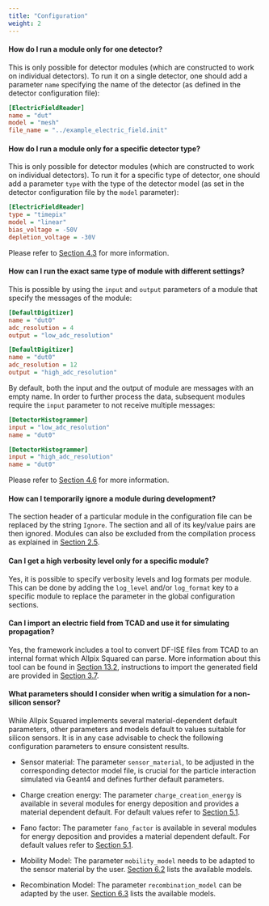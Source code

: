 ```yaml
---
title: "Configuration"
weight: 2
---
```


#### How do I run a module only for one detector?

This is only possible for detector modules (which are constructed to work on individual detectors). To run it on a single
detector, one should add a parameter `name` specifying the name of the detector (as defined in the detector configuration
file):

```ini
[ElectricFieldReader]
name = "dut"
model = "mesh"
file_name = "../example_electric_field.init"
```

#### How do I run a module only for a specific detector type?

This is only possible for detector modules (which are constructed to work on individual detectors). To run it for a specific
type of detector, one should add a parameter `type` with the type of the detector model (as set in the detector configuration
file by the `model` parameter):

```ini
[ElectricFieldReader]
type = "timepix"
model = "linear"
bias_voltage = -50V
depletion_voltage = -30V
```

Please refer to [Section 4.3](../04_framework/04_modules.md#module-instantiation) for more information.

#### How can I run the exact same type of module with different settings?

This is possible by using the `input` and `output` parameters of a module that specify the messages of the module:

```ini
[DefaultDigitizer]
name = "dut0"
adc_resolution = 4
output = "low_adc_resolution"

[DefaultDigitizer]
name = "dut0"
adc_resolution = 12
output = "high_adc_resolution"
```

By default, both the input and the output of module are messages with an empty name. In order to further process the data,
subsequent modules require the `input` parameter to not receive multiple messages:

```ini
[DetectorHistogrammer]
input = "low_adc_resolution"
name = "dut0"

[DetectorHistogrammer]
input = "high_adc_resolution"
name = "dut0"
```

Please refer to [Section 4.6](../04_framework/06_messages.md) for more information.

#### How can I temporarily ignore a module during development?

The section header of a particular module in the configuration file can be replaced by the string `Ignore`. The section and
all of its key/value pairs are then ignored. Modules can also be excluded from the compilation process as explained in
[Section 2.5](../02_installation/05_cmake_configuration.md).

#### Can I get a high verbosity level only for a specific module?

Yes, it is possible to specify verbosity levels and log formats per module. This can be done by adding the `log_level` and/or
`log_format` key to a specific module to replace the parameter in the global configuration sections.

#### Can I import an electric field from TCAD and use it for simulating propagation?

Yes, the framework includes a tool to convert DF-ISE files from TCAD to an internal format which Allpix Squared can parse.
More information about this tool can be found in [Section 13.2](../13_additional/mesh_converter.md), instructions to import
the generated field are provided in [Section 3.7](../03_getting_started/07_extending_simulation_chain.md#electric-fields).

#### What parameters should I consider when writig a simulation for a non-silicon sensor?

While Allpix Squared implements several material-dependent default parameters, other parameters and models default to values
suitable for silicon sensors. It is in any case advisable to check the following configuration parameters to ensure
consistent results.

-   Sensor material:
    The parameter `sensor_material`, to be adjusted in the corresponding detector model file, is crucial for the particle
    interaction simulated via Geant4 and defines further default parameters.

-   Charge creation energy:
    The parameter `charge_creation_energy` is available in several modules for energy deposition and provides a material
    dependent default. For default values refer to [Section 5.1](../05_models/01_material_properties.md).

-   Fano factor:
    The parameter `fano_factor` is available in several modules for energy deposition and provides a material dependent
    default. For default values refer to [Section 5.1](../05_models/01_material_properties.md).

-   Mobility Model:
    The parameter `mobility_model` needs to be adapted to the sensor material by the user.
    [Section 6.2](../05_models/02_carrier_mobility.md) lists the available models.

-   Recombination Model:
    The parameter `recombination_model` can be adapted by the user. [Section 6.3](../05_models/03_lifetime_recombination.md)
    lists the available models.
